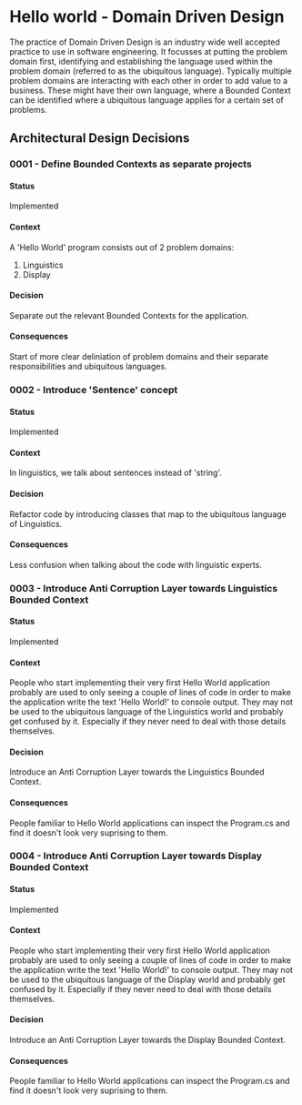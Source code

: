 # Hello world - Domain Driven Design
The practice of Domain Driven Design is an industry wide well accepted practice to use in software engineering.
It focusses at putting the problem domain first, identifying and establishing the language used within the problem domain (referred to as the ubiquitous language).
Typically multiple problem domains are interacting with each other in order to add value to a business.
These might have their own language, where a Bounded Context can be identified where a ubiquitous language applies for a certain set of problems.

## Architectural Design Decisions

### 0001 - Define Bounded Contexts as separate projects
#### Status
Implemented
#### Context
A 'Hello World' program consists out of 2 problem domains:
1. Linguistics
2. Display
#### Decision
Separate out the relevant Bounded Contexts for the application.
#### Consequences
Start of more clear deliniation of problem domains and their separate responsibilities and ubiquitous languages.

### 0002 - Introduce 'Sentence' concept
#### Status
Implemented
#### Context
In linguistics, we talk about sentences instead of 'string'.
#### Decision
Refactor code by introducing classes that map to the ubiquitous language of Linguistics.
#### Consequences
Less confusion when talking about the code with linguistic experts.

### 0003 - Introduce Anti Corruption Layer towards Linguistics Bounded Context
#### Status
Implemented
#### Context
People who start implementing their very first Hello World application probably are used to only seeing a couple of lines of code in order to make the application write the text 'Hello World!' to console output.
They may not be used to the ubiquitous language of the Linguistics world and probably get confused by it.
Especially if they never need to deal with those details themselves.
#### Decision
Introduce an Anti Corruption Layer towards the Linguistics Bounded Context.
#### Consequences
People familiar to Hello World applications can inspect the Program.cs and find it doesn't look very suprising to them.

### 0004 - Introduce Anti Corruption Layer towards Display Bounded Context
#### Status
Implemented
#### Context
People who start implementing their very first Hello World application probably are used to only seeing a couple of lines of code in order to make the application write the text 'Hello World!' to console output.
They may not be used to the ubiquitous language of the Display world and probably get confused by it.
Especially if they never need to deal with those details themselves.
#### Decision
Introduce an Anti Corruption Layer towards the Display Bounded Context.
#### Consequences
People familiar to Hello World applications can inspect the Program.cs and find it doesn't look very suprising to them.